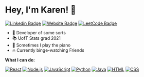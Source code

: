 # Hey, I'm Karen! 👋

[![Linkedin Badge](https://img.shields.io/badge/-karen&ndash;kwok-0A66C2?style=flat&logo=Linkedin&logoColor=white&link=https://www.linkedin.com/in/karen-kwok/)](https://www.linkedin.com/in/karen-kwok/)
[![Website Badge](https://img.shields.io/badge/-website&ndash;when&ndash;i&ndash;finish&ndash;so&ndash;it's&ndash;linkedin&ndash;for&ndash;now-47CCCC?style=flat&logo=Google-Chrome&logoColor=white&link=https://www.linkedin.com/in/karen-kwok/)](https://www.linkedin.com/in/karen-kwok/)
[![LeetCode Badge](https://img.shields.io/badge/-karenkwok-FFA116?style=flat&logo=LeetCode&logoColor=white&link=https://leetcode.com/karenkwok/)](https://leetcode.com/karenkwok/)

<!--
**karenkwok/karenkwok** is a ✨ _special_ ✨ repository because its `README.md` (this file) appears on your GitHub profile.

Here are some ideas to get you started:

- 🔭 I’m currently working on ...
- 🌱 I’m currently learning ...
- 👯 I’m looking to collaborate on ...
- 🤔 I’m looking for help with ...
- 💬 Ask me about ...
- 📫 How to reach me: ...
- 😄 Pronouns: ...
- ⚡ Fun fact: ...
-->

* :rocket: Developer of some sorts
* :books: UofT Stats grad 2021
* :musical_keyboard: Sometimes I play the piano
* :fire: Currently binge-watching Friends

**What I can do:**

[![React](https://img.shields.io/badge/-React-eee?style=flat-square&logo=react&logoColor=0088cc)]()
[![Node.js](https://img.shields.io/badge/-Node.js-eee?style=flat-square&logo=node.js&logoColor=#339933)]()
[![JavaScript](https://img.shields.io/badge/-JavaScript-eee?style=flat-square&logo=javascript&logoColor=DD9C25)]()
[![Python](http://img.shields.io/badge/-Python-eee?style=flat-square&logo=python&logoColor#F7BD2F)]()
[![Java](http://img.shields.io/badge/-Java-eee?style=flat-square&logo=java&logoColor=007396)]()
[![HTML](http://img.shields.io/badge/-HTML-eee?style=flat-square&logo=html5&logoColor=E34F26)]()
[![CSS](http://img.shields.io/badge/-CSS-eee?style=flat-square&logo=css3&logoColor=1572B6)]()
